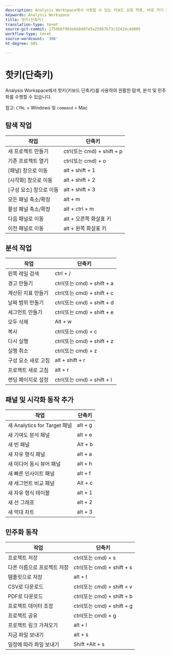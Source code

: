 ```yaml
---
description: Analysis Workspace에서 사용할 수 있는 키보드 상호 작용, 바로 가기 키 및 마우스로 이용할 수 있는 동작.
keywords: Analysis Workspace
title: 핫키(단축키)
translation-type: tm+mt
source-git-commit: 1759bbf965e6b8d07e5a25867b73c3242dc49005
workflow-type: tm+mt
source-wordcount: '306'
ht-degree: 98%

---
```



# 핫키(단축키)

Analysis Workspace에서 핫키(키보드 단축키)를 사용하여 원활한 탐색, 분석 및 민주화를 수행할 수 있습니다.

참고: `CTRL` = Windows 및 `command` = Mac

## 탐색 작업

| 작업 | 단축키 |
|---|---|
| 새 프로젝트 만들기 | ctrl(또는 cmd) + shift + p |
| 기존 프로젝트 열기 | ctrl(또는 cmd) + o |
| [패널] 창으로 이동 | alt + shift + 1 |
| [시각화] 창으로 이동 | alt + shift + 2 |
| [구성 요소] 창으로 이동 | alt + shift + 3 |
| 모든 패널 축소/확장 | alt + m |
| 활성 패널 축소/확장 | alt + ctrl + m |
| 다음 패널로 이동 | alt + 오른쪽 화살표 키 |
| 이전 패널로 이동 | alt + 왼쪽 화살표 키 |

## 분석 작업

| 작업 | 단축키 |
|---|---|
| 왼쪽 레일 검색 | ctrl + / |
| 경고 만들기 | ctrl(또는 cmd) + shift + a |
| 계산된 지표 만들기 | ctrl(또는 cmd) + shift + c |
| 날짜 범위 만들기 | ctrl(또는 cmd) + shift + d |
| 세그먼트 만들기 | ctrl(또는 cmd) + shift + e |
| 모두 삭제 | Alt + w |
| 복사 | ctrl(또는 cmd) + c |
| 다시 실행 | ctrl(또는 cmd) + shift + z |
| 실행 취소 | ctrl(또는 cmd) + z |
| 구성 요소 새로 고침 | alt + shift + r |
| 프로젝트 새로 고침 | alt + r |
| 랜딩 페이지로 설정 | ctrl(또는 cmd) + shift + l |

## 패널 및 시각화 동작 추가

| 작업 | 단축키 |
|---|---|
| 새 Analytics for Target 패널 | alt + g |
| 새 기여도 분석 패널 | alt + e |
| 새 빈 패널 | Alt + b |
| 새 자유 형식 패널 | alt + a |
| 새 미디어 동시 뷰어 패널 | alt + h |
| 새 빠른 인사이트 패널 | alt + f |
| 새 세그먼트 비교 패널 | Alt + c |
| 새 자유 형식 테이블 | alt + 1 |
| 새 선 그래프 | alt + 2 |
| 새 막대 차트 | alt + 3 |

## 민주화 동작

| 작업 | 단축키 |
|---|---|
| 프로젝트 저장 | ctrl(또는 cmd) + s |
| 다른 이름으로 프로젝트 저장 | ctrl(또는 cmd) + shift + s |
| 템플릿으로 저장 | alt + t |
| CSV로 다운로드 | ctrl(또는 cmd) + shift + v |
| PDF로 다운로드 | ctrl(또는 cmd) + shift + b |
| 프로젝트 데이터 조정 | ctrl(또는 cmd) + shift + g |
| 프로젝트 공유 | ctrl(또는 cmd) + g |
| 프로젝트 링크 가져오기 | alt + l |
| 지금 파일 보내기 | alt + s |
| 일정에 따라 파일 보내기 | Shift +Alt + s |
